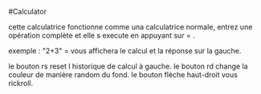 #Calculator

cette calculatrice fonctionne comme una calculatrice normale,
entrez une opération complète et elle s execute en appuyant sur = .

exemple : "2+3" = vous affichera le calcul et la réponse sur la gauche.

le bouton rs reset l historique de calcul à gauche.
le bouton rd change la couleur de manière random du fond.
le bouton flèche haut-droit vous rickroll.
